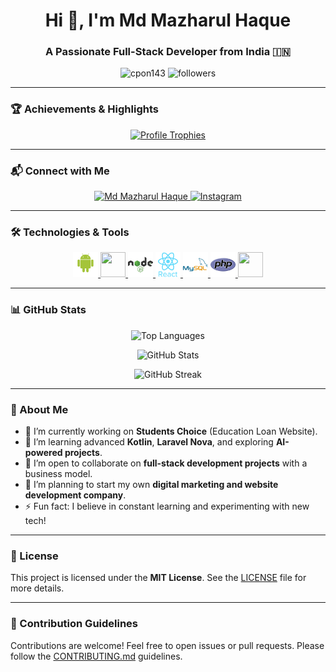 <h1 align="center">Hi 👋, I'm Md Mazharul Haque</h1>
<h3 align="center">A Passionate Full-Stack Developer from India 🇮🇳</h3>

<p align="center"> 
  <img src="https://komarev.com/ghpvc/?username=cpon143&label=Profile%20Views&color=0e75b6&style=flat" alt="cpon143" />
  <img src="https://img.shields.io/github/followers/cpon143?style=flat&label=Followers" alt="followers" />
</p>

---

### 🏆 Achievements & Highlights
<p align="center">
  <a href="https://github.com/ryo-ma/github-profile-trophy"><img src="https://github-profile-trophy.vercel.app/?username=cpon143&theme=dracula&no-frame=true&row=1" alt="Profile Trophies" /></a>
</p>

---

### 📬 Connect with Me
<p align="center">
  <a href="https://www.linkedin.com/in/md-mazharul-haque01/" target="blank">
    <img src="https://raw.githubusercontent.com/rahuldkjain/github-profile-readme-generator/master/src/images/icons/Social/linked-in-alt.svg" alt="Md Mazharul Haque" height="30" width="40" />
  </a>
  
  <a href="https://instagram.com/md_mazharul01" target="_blank">
    <img src="https://raw.githubusercontent.com/rahuldkjain/github-profile-readme-generator/master/src/images/icons/Social/instagram.svg" alt="Instagram" height="30" width="40" />
  </a>
</p>


---

### 🛠️ Technologies & Tools
<p align="center">
  <a href="https://developer.android.com" target="_blank" rel="noreferrer">
    <img src="https://raw.githubusercontent.com/devicons/devicon/master/icons/android/android-original-wordmark.svg" width="40" height="40" />
  </a>
  <a href="https://angular.io" target="_blank" rel="noreferrer">
    <img src="https://angular.io/assets/images/logos/angular/angular.svg" width="40" height="40" />
  </a>
  <a href="https://nodejs.org" target="_blank" rel="noreferrer">
    <img src="https://raw.githubusercontent.com/devicons/devicon/master/icons/nodejs/nodejs-original-wordmark.svg" width="40" height="40" />
  </a>
  <a href="https://reactjs.org" target="_blank" rel="noreferrer">
    <img src="https://raw.githubusercontent.com/devicons/devicon/master/icons/react/react-original-wordmark.svg" width="40" height="40" />
  </a>
  <a href="https://www.mysql.com/" target="_blank" rel="noreferrer">
    <img src="https://raw.githubusercontent.com/devicons/devicon/master/icons/mysql/mysql-original-wordmark.svg" width="40" height="40" />
  </a>
  <a href="https://www.php.net" target="_blank" rel="noreferrer">
    <img src="https://raw.githubusercontent.com/devicons/devicon/master/icons/php/php-original.svg" width="40" height="40" />
  </a>
  <a href="https://flutter.dev" target="_blank" rel="noreferrer">
    <img src="https://www.vectorlogo.zone/logos/flutterio/flutterio-icon.svg" width="40" height="40" />
  </a>
</p>

---

### 📊 GitHub Stats
<p align="center">
  <img src="https://github-readme-stats.vercel.app/api/top-langs?username=cpon143&show_icons=true&locale=en&layout=compact" alt="Top Languages" />
</p>

<p align="center">
  <img src="https://github-readme-stats.vercel.app/api?username=cpon143&show_icons=true&locale=en" alt="GitHub Stats" />
</p>

<p align="center">
  <img src="https://github-readme-streak-stats.herokuapp.com/?user=cpon143" alt="GitHub Streak" />
</p>


---

### 🚀 About Me
- 🔭 I’m currently working on **Students Choice** (Education Loan Website).
- 🌱 I’m learning advanced **Kotlin**, **Laravel Nova**, and exploring **AI-powered projects**.
- 👯 I’m open to collaborate on **full-stack development projects** with a business model.
- 💼 I’m planning to start my own **digital marketing and website development company**.
- ⚡ Fun fact: I believe in constant learning and experimenting with new tech!

---

### 📄 License
This project is licensed under the **MIT License**. See the [LICENSE](LICENSE) file for more details.

---

### 🤝 Contribution Guidelines
Contributions are welcome! Feel free to open issues or pull requests. Please follow the [CONTRIBUTING.md](CONTRIBUTING.md) guidelines.
